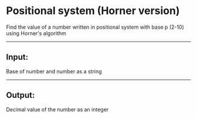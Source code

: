 # Positional system (Horner version)
Find the value of a number written in positional system with base p (2-10) using Horner's algorithm

-----

## Input:
Base of number and number as a string

-----

## Output:
Decimal value of the number as an integer